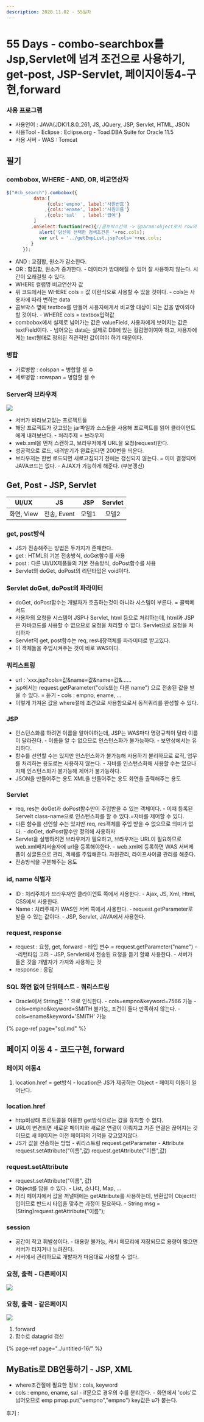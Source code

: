 ```yaml
---
description: 2020.11.02 - 55일차
---
```


# 55 Days - combo-searchbox를 Jsp,Servlet에 넘겨 조건으로 사용하기, get-post, JSP-Servlet, 페이지이동4-구현,forward

### 사용 프로그램

* 사용언어 : JAVA\(JDK\)1.8.0\_261, JS, JQuery, JSP, Servlet, HTML, JSON
* 사용Tool  - Eclipse : Eclipse.org - Toad DBA Suite for Oracle 11.5
* 사용 서버 - WAS : Tomcat

## 필기

### combobox, WHERE - AND, OR, 비교연산자

```javascript
$("#cb_search").combobox({
		  data:[
			   {cols:'empno', label:'사원번호'}
			  ,{cols:'ename', label:'사원이름'}
			  ,{cols:'sal'  , label:'급여'}
		  ]
	  	 ,onSelect:function(rec){//콤보박스선택 -> @param:object로서 row의 주소번지를 가짐. row.empno, row.ename
	  		alert('당신이 선택한 검색조건은 '+rec.cols);
			var url = '../getEmpList.jsp?cols='+rec.cols;
	  	 }
	  });
```

* AND : 교집합, 원소가 감소한다.
* OR    : 합집합, 원소가 증가한다. - 데이터가 방대해질 수 있어 잘 사용하지 않는다. 시간이 오래걸릴 수 있다.
* WHERE 컬럼명 비교연산자 값
* 위 코드에서는 WHERE cols = 값 이런식으로 사용할 수 있을 것이다. - cols는 사용자에 따라 변하는 data
* 콤보박스 옆에 textbox를 만들어 사용자에게서 비교할 대상이 되는 값을 받아와야 할 것이다. - WHERE cols = textbox입력값
* combobox에서 실제로 넘어가는 값은 valueField, 사용자에게 보여지는 값은 textField이다. - 넘어오는 data는 실제로 DB에 있는 컬럼명이여야 하고, 사용자에게는 text형태로 정의된 직관적인 값이여야 하기 때문이다.

### 병합

* 가로병합 : colspan = 병합할 셀 수
* 세로병합 : rowspan = 병합할 셀 수

### Server와 브라우저

![](../../.gitbook/assets/1%20%2856%29.png)

* 서버가 바라보고있는 프로젝트들
* 해당 프로젝트가 갖고있는 jar파일과 소스들을 사용해 프로젝트를 읽어 클라이언트에게 내려보낸다. - 처리주제 = 브라우저
* web.xml을 먼저 스캔하고, 브라우저에게 URL을 요청\(request\)한다.
* 성공적으로 로드, 내려받기가 완료된다면 200번을 띄운다.
* 브라우저는 한번 로드되면 새로고침되기 전에는 갱신되지 않는다. = 이미 결정되어 JAVA코드는 없다. - AJAX가 가능하게 해준다. \(부분갱신\)

## Get, Post - JSP, Servlet

| UI/UX | JS | JSP | Servlet |
| :---: | :---: | :---: | :---: |
| 화면, View | 전송, Event | 모델1 | 모델2 |

### get, post방식

* JS가 전송해주는 방법은 두가지가 존재한다.
* get : HTML의 기본 전송방식, doGet함수를 사용
* post : 다른 UI/UX제품들의 기본 전송방식, doPost함수를 사용
* Servlet의 doGet, doPost의 리턴타입은 void이다.

### Servlet doGet, doPost의 파라미터

* doGet, doPost함수는 개발자가 호출하는것이 아니라 시스템이 부른다. = 콜백메서드
* 사용자의 요청을 시스템이 JSP나 Servlet, html 등으로 처리하는데, html과 JSP은 자바코드를 사용할 수 없으므로 요청을 처리할 수 없다.  Servlet으로 요청을 처리하자
* Servlet의 get, post함수는 req, res내장객체를 파라미터로 받고있다.
* 이 객체들을 주입시켜주는 것이 바로 WAS이다.

### 쿼리스트링

* url : 'xxx.jsp?cols=값&name=값&name=값&......
* jsp에서는 request.getParameter\("cols또는 다른 name"\) 으로 전송된 값을 받을 수 있다. = 듣기 - cols : empno, ename, ...
* 이렇게 가져온 값을 where절에 조건으로 사용함으로서 동적쿼리를 완성할 수 있다.

### JSP

* 인스턴스화를 하려면 이름을 알아야하는데, JSP는 WAS마다 명령규칙이 달라 이름이 달라진다. -  이름을 알 수 없으므로 인스턴스화가 불가능하다. - 보안상에서는 유리하다.
* 함수를 선언할 수는 있지만 인스턴스화가 불가능해 사용하기 불리하므로 로직, 업무를 처리하는 용도로는 사용하지 않는다. - 자바를 인스턴스화해 사용할 수는 있으나 자체 인스턴스화가 불가능해 제어가 불가능하다.
* JSON을 만들어주는 용도 XML을 만들어주는 용도 화면을 출력해주는 용도

### Servlet

* req, res는 doGet과 doPost함수만이 주입받을 수 있는 객체이다. - 이때 등록된 Servelt class-name으로 인스턴스화를 할 수 있다.=자바를 제어할 수 있다.
* 다른 함수를 선언할 수는 있지만 req, res객체를 주입 받을 수 없으므로 의미가 없다. - doGet, doPost함수만 정의해 사용하자
* Servlet을 실행하려면 브라우저가 필요하고, 브라우저는 URL이 필요하므로 web.xml배치서술자에 url을 등록해야한다. - web.xml에 등록하면 WAS 서버제품이 싱글톤으로 관리, 객체를 주입해준다.    자원관리, 라이프사이클 관리를 해준다.
* 전송방식을 구분해주는 용도

### id, name 식별자

* ID : 처리주체가 브라우저인 클라이언트 쪽에서 사용한다. - Ajax, JS, Xml, Html, CSS에서 사용한다.
* Name : 처리주체가 WAS인 서버 쪽에서 사용한다. - request.getParameter로 받을 수 있는 값이다. - JSP, Servlet, JAVA에서 사용한다.

### request, response

* request : 요청, get, forward - 타입 변수 = request.getParameter\("name"\) --리턴타입 고려 - JSP, Servlet에서 전송된 요청을 듣기 할떄 사용한다. - 서버가 들은 것을 개발자가 가져와 사용하는 것
* response : 응답

### SQL 화면 없이 단위테스트 - 쿼리스트링

* Oracle에서 String은 ' ' 으로 인식한다. - cols=empno&keyword=7566 가능  - cols=empno&keyword=SMITH 불가능, 조건이 둘다 만족하지 않는다. - cols=ename&keyword='SMITH' 가능

{% page-ref page="sql.md" %}

## 페이지 이동 4 - 코드구현, forward

### 페이지 이동4

1. location.href = get방식 - location은 JS가 제공하는 Object - 페이지 이동이 일어난다.

### location.href

* http비상태 프로토콜을 이용한 get방식으로는 값을 유지할 수 없다.
* URL이 변경되면 새로운 페이지와 새로운 연결이 이뤄지고 기존 연결은 끊어지는 것이므로 새 페이지는 이전 페이지의 기억을 갖고있지않다.
* JS가 값을 전송하는 방법 - 쿼리스트링   request.getParameter - Attribute   request.setAttribute\("이름",값\)   request.getAttribute\("이름",값\)

### request.setAttribute

* request.setAttribute\("이름", 값\)
* Object를 담을 수 있다. - List, 소나타, Map, ...
* 처리 페이지에서 값을 꺼낼때에는 getAttribute를 사용하는데, 반환값이 Object타입이므로 반드시 타입을 맞추는 과정이 필요하다. - String msg = \(String\)request.getAttribute\("이름"\);

### session

* 공간이 작고 휘발성이다. - 대용량 불가능, 캐시 메모리에 저장되므로 용량이 많으면 서버가 터지거나 느려진다.
* 서버에서 관리하므로 개발자가 마음대로 사용할 수 없다.

### 요청, 출력 - 다른페이지

![](../../.gitbook/assets/1%20%2848%29.png)

### 요청, 출력 - 같은페이지

![](../../.gitbook/assets/2%20%2837%29.png)

1. forward
2. 함수로 datagrid 갱신

{% page-ref page="../untitled-16/" %}

## MyBatis로 DB연동하기 - JSP, XML

* where조건절에 필요한 정보 : cols, keyword
* cols : empno, ename, sal  -  if문으로 경우의 수를 분리한다. - 화면에서 'cols'로 넘어오므로 emp   pmap.put\("uempno","empno"\)   key값은 u가 붙는다.

후기 : 

